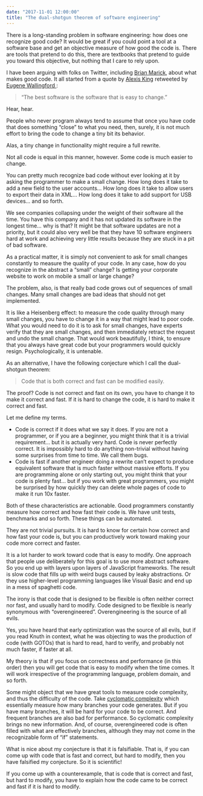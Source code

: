 ```yaml
---
date: "2017-11-01 12:00:00"
title: "The dual-shotgun theorem of software engineering"
---
```




There is a long-standing problem in software engineering: how does one recognize good code? It would be great if you could point a tool at a software base and get an objective measure of how good the code is. There are tools that pretend to do this, there are textbooks that pretend to guide you toward this objective, but nothing that I care to rely upon.

I have been arguing with folks on Twitter, including [Brian Marick](http://www.exampler.com), about what makes good code. It all started from a quote by [Alexis King](https://lexi-lambda.github.io/resume.html) retweeted by [Eugene Wallingford ](http://www.cs.uni.edu/~wallingf/):

> &ldquo;The best software is the software that is easy to change.&rdquo;


Hear, hear.

People who never program always tend to assume that once you have code that does something &ldquo;close&rdquo; to what you need, then, surely, it is not much effort to bring the code to change a tiny bit its behavior.

Alas, a tiny change in functionality might require a full rewrite.

Not all code is equal in this manner, however. Some code is much easier to change.

You can pretty much recognize bad code without ever looking at it by asking the programmer to make a small change. How long does it take to add a new field to the user accounts&hellip; How long does it take to allow users to export their data in XML&hellip; How long does it take to add support for USB devices&hellip; and so forth.

We see companies collapsing under the weight of their software all the time. You have this company and it has not updated its software in the longest time&hellip; why is that? It might be that software updates are not a priority, but it could also very well be that they have 10 software engineers hard at work and achieving very little results because they are stuck in a pit of bad software.

As a practical matter, it is simply not convenient to ask for small changes constantly to measure the quality of your code. In any case, how do you recognize in the abstract a &ldquo;small&rdquo; change? Is getting your corporate website to work on mobile a small or large change?

The problem, also, is that really bad code grows out of sequences of small changes. Many small changes are bad ideas that should not get implemented.

It is like a Heisenberg effect: to measure the code quality through many small changes, you have to change it in a way that might lead to poor code. What you would need to do it is to ask for small changes, have experts verify that they are small changes, and then immediately retract the request and undo the small change. That would work beautifully, I think, to ensure that you always have great code but your programmers would quickly resign. Psychologically, it is untenable.

As an alternative, I have the following conjecture which I call the dual-shotgun theorem:

> Code that is both correct and fast can be modified easily.


The proof? Code is not correct and fast on its own, you have to change it to make it correct and fast. If it is hard to change the code, it is hard to make it correct and fast.

Let me define my terms.

- Code is correct if it does what we say it does. If you are not a programmer, or if you are a beginner, you might think that it is a trivial requirement&hellip; but it is actually very hard. Code is never perfectly correct. It is impossibly hard to do anything non-trivial without having some surprises from time to time. We call them bugs.
- Code is fast if another engineer doing a rewrite can&rsquo;t expect to produce equivalent software that is much faster without massive efforts. If you are programming alone or only starting out, you might think that your code is plenty fast&hellip; but if you work with great programmers, you might be surprised by how quickly they can delete whole pages of code to make it run 10x faster.


Both of these characteristics are actionable. Good programmers constantly measure how correct and how fast their code is. We have unit tests, benchmarks and so forth. These things can be automated.

They are not trivial pursuits. It is hard to know for certain how correct and how fast your code is, but you can productively work toward making your code more correct and faster.

It is a lot harder to work toward code that is easy to modify. One approach that people use deliberately for this goal is to use more abstract software. So you end up with layers upon layers of JavaScript frameworks. The result is slow code that fills up with weird bugs caused by leaky abstractions. Or they use higher-level programming languages like Visual Basic and end up in a mess of spaghetti code.

The irony is that code that is designed to be flexible is often neither correct nor fast, and usually hard to modify. Code designed to be flexible is nearly synonymous with &ldquo;overengineered&rdquo;. Overengineering is the source of all evils.

Yes, you have heard that early optimization was the source of all evils, but if you read Knuth in context, what he was objecting to was the production of code (with GOTOs) that is hard to read, hard to verify, and probably not much faster, if faster at all.

My theory is that if you focus on correctness and performance (in this order) then you will get code that is easy to modify when the time comes. It will work irrespective of the programming language, problem domain, and so forth.

Some might object that we have great tools to measure code complexity, and thus the difficulty of the code. Take [cyclomatic complexity](https://en.wikipedia.org/wiki/Cyclomatic_complexity) which essentially measure how many branches your code generates. But if you have many branches, it will be hard for your code to be correct. And frequent branches are also bad for performance. So cyclomatic complexity brings no new information. And, of course, overengineered code is often filled with what are effectively branches, although they may not come in the recognizable form of &ldquo;if&rdquo; statements.

What is nice about my conjecture is that it is falsifiable. That is, if you can come up with code that is fast and correct, but hard to modify, then you have falsified my conjecture. So it is scientific!

If you come up with a counterexample, that is code that is correct and fast, but hard to modify, you have to explain how the code came to be correct and fast if it is hard to modify.

